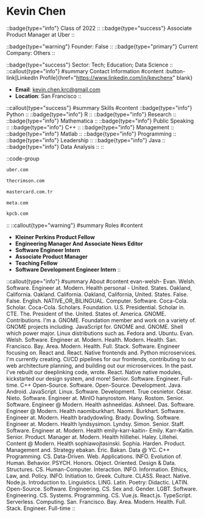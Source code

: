 # Kevin Chen
::badge{type="info"}
Class of 2022
::
::badge{type="success"}
Associate Product Manager at Uber
::

::badge{type="warning"}
Founder: False
::
::badge{type="primary"}
Current Company: Others
::

::badge{type="success"}
Sector: Tech; Education; Data Science
::
::callout{type="info"}
#summary
Contact Information
#content
:button-link[LinkedIn Profile]{href="https://www.linkedin.com/in/kevchenx" blank}
- **Email**: kevin.chen.krc@gmail.com
- **Location**: San Francisco
::

::callout{type="success"}
#summary
Skills
#content
::badge{type="info"}
Python
::
::badge{type="info"}
R
::
::badge{type="info"}
Research
::
::badge{type="info"}
Mathematica
::
::badge{type="info"}
Public Speaking
::
::badge{type="info"}
C++
::
::badge{type="info"}
Management
::
::badge{type="info"}
Matlab
::
::badge{type="info"}
Programming
::
::badge{type="info"}
Leadership
::
::badge{type="info"}
Java
::
::badge{type="info"}
Data Analysis
::
::

::code-group
```bash [Uber]
uber.com
```
```bash [The Harvard Crimson]
thecrimson.com
```
```bash [Mastercard Türkiye]
mastercard.com.tr
```
```bash [Meta]
meta.com
```
```bash [Kleiner Perkins Caufield & Byers]
kpcb.com
```
::
::callout{type="warning"}
#summary
Roles
#content
- **Kleiner Perkins Product Fellow**
- **Engineering Manager And Associate News Editor**
- **Software Engineer Intern**
- **Associate Product Manager**
- **Teaching Fellow**
- **Software Development Engineer Intern**
::

::callout{type="info"}
#summary
About
#content
evan-welsh- Evan. Welsh. Software. Engineer at. Modern. Health personal - United. States. Oakland, California. Oakland. California. Oakland, California, United. States. False. False. English. NATIVE_OR_BILINGUAL. Computer. Software. Coca-Cola. Scholar. Coca-Cola. Scholars. Foundation. U.S. Presidential. Scholar in. CTE. The. President of the. United. States of. America. GNOME. Contributions. I'm a. GNOME. Foundation member and work on a variety of. GNOME projects including. JavaScript for. GNOME and. GNOME. Shell which power major. Linux distributions such as. Fedora and. Ubuntu. Evan. Welsh. Software. Engineer at. Modern. Health. Modern. Health. San. Francisco. Bay. Area. Modern. Health. Full. Stack. Software. Engineer focusing on. React and. React. Native frontends and. Python microservices. I'm currently creating. CI/CD pipelines for our frontends, contributing to our web architecture planning, and building out our microservices. In the past. I've rebuilt our deeplinking code, wrote. React. Native native modules, kickstarted our design system, and more! Senior. Software. Engineer. Full-time. C++ Open-Source. Software. Open-Source. Development. Java. Android. JavaScript. Linux. Software. Development. True cesnietor. César. Nieto. Software. Engineer at. MinIO hanyrostom. Hany. Rostom. Senior. Software. Engineer @ Modern. Health ashneeldas. Ashneel. Das. Software. Engineer @ Modern. Health naomiburkhart. Naomi. Burkhart. Software. Engineer at. Modern. Health bradydowling. Brady. Dowling. Software. Engineer at. Modern. Health lyndsysimon. Lyndsy. Simon. Senior. Staff. Software. Engineer at. Modern. Health emily-karr-kaitin- Emily. Karr-Kaitin. Senior. Product. Manager at. Modern. Health hlillehei. Haley. Lillehei. Content @ Modern. Health sophiawojtasinski. Sophia. Harden. Product. Management and. Strategy ebakan. Eric. Bakan. Data @ YC. C++ Programming. CS. Data-Driven. Web. Applications. INFO. Evolution of. Human. Behavior. PSYCH. Honors. Object. Oriented. Design & Data. Structures. CS. Human-Computer. Interaction. INFO. Information. Ethics, Law, and. Policy. INFO. Initiation to. Greek. Culture. CLASS. React. Native. Node.js. Introduction to. Linguistics. LING. Latin. Poetry: Didactic. LATIN. Open-Source. Software. Engineering. CS. Sex and. Gender. LGBT. Software. Engineering. CS. Systems. Programming. CS. Vue.js. React.js. TypeScript. Serverless. Computing. San. Francisco. Bay. Area. Modern. Health. Full. Stack. Engineer. Full-time
::
